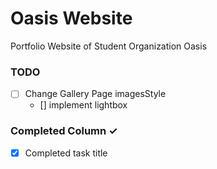 # Oasis Website

Portfolio Website of Student Organization Oasis

### TODO

-   [ ] Change Gallery Page imagesStyle
    -   [] implement lightbox

### Completed Column ✓

-   [x] Completed task title
